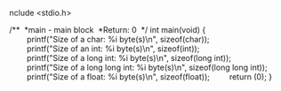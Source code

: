 nclude <stdio.h>
 
/** 
 *main - main block 
 *Return: 0 
 */ 
int main(void) 
{ 
        printf("Size of a char: %i byte(s)\n", sizeof(char)); 
        printf("Size of an int: %i byte(s)\n", sizeof(int)); 
        printf("Size of a long int: %i byte(s)\n", sizeof(long int)); 
        printf("Size of a long long int: %i byte(s)\n", sizeof(long long int)); 
        printf("Size of a float: %i byte(s)\n", sizeof(float)); 
        return (0); 
}
